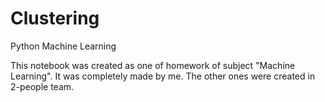 # Clustering
Python Machine Learning

This notebook was created as one of homework of subject "Machine Learning". 
It was completely made by me. The other ones were created in 2-people team.
